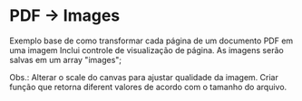 # PDF -> Images

Exemplo base de como transformar cada página de um documento PDF em uma imagem
Inclui controle de visualização de página. As imagens serão salvas em um array "images";

Obs.: Alterar o scale do canvas para ajustar qualidade da imagem. Criar função que retorna diferent valores de acordo com o tamanho do arquivo. 
